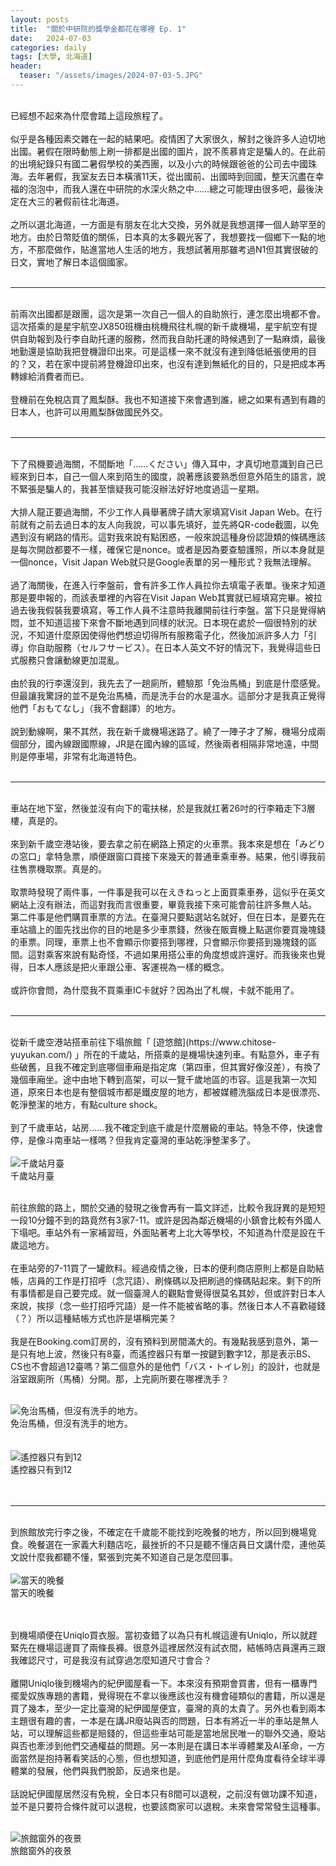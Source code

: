 ```yaml
---
layout: posts
title:  "關於中研院的獎學金都花在哪裡 Ep. 1"
date:   2024-07-03
categories: daily
tags: [大學, 北海道]
header: 
  teaser: "/assets/images/2024-07-03-5.JPG"
---
```

<br>
已經想不起來為什麼會踏上這段旅程了。<br><br>
似乎是各種因素交雜在一起的結果吧。疫情困了大家很久，解封之後許多人迫切地出國。暑假在限時動態上刷一排都是出國的圖片，說不羨慕肯定是騙人的。在此前的出境紀錄只有國二暑假學校的美西團，以及小六的時候跟爸爸的公司去中國珠海。去年暑假，我室友去日本橫濱11天，從出國前、出國時到回國，整天沉盡在幸福的泡泡中，而我人還在中研院的水深火熱之中……總之可能理由很多吧，最後決定在大三的暑假前往北海道。<br><br>
之所以選北海道，一方面是有朋友在北大交換，另外就是我想選擇一個人跡罕至的地方。由於日幣貶值的關係，日本真的太多觀光客了，我想要找一個鄉下一點的地方，不那麼做作，貼進當地人生活的地方，我想試著用那雖考過N1但其實很破的日文，實地了解日本這個國家。<br><br>
<hr>
<br>
前兩次出國都是跟團，這次是第一次自己一個人的自助旅行，連怎麼出境都不會。這次搭乘的是星宇航空JX850班機由桃機飛往札幌的新千歲機場，星宇航空有提供自助報到及行李自助托運的服務，然而我自助托運的時候遇到了一點麻煩，最後地勤還是協助我把登機證印出來。可是這樣一來不就沒有達到降低紙張使用的目的？又，若在家中提前將登機證印出來，也沒有達到無紙化的目的，只是把成本再轉嫁給消費者而已。<br><br>
登機前在免稅店買了鳳梨酥。我也不知道接下來會遇到誰，總之如果有遇到有趣的日本人，也許可以用鳳梨酥做國民外交。<br><br>
<hr>
<br>
下了飛機要過海關，不間斷地「……ください」傳入耳中，才真切地意識到自己已經來到日本，自己一個人來到陌生的國度，說著應該要熟悉但意外陌生的語言，說不緊張是騙人的，我甚至懷疑我可能沒辦法好好地度過這一星期。<br><br>
大排人龍正要過海關，不少工作人員舉著牌子請大家填寫Visit Japan Web。在行前就有之前去過日本的友人向我說，可以事先填好，並先將QR-code截圖，以免遇到沒有網路的情形。這對我來說有點困惑，一般來說這種身份認證類的條碼應該是每次開啟都要不一樣，確保它是nonce。或者是因為要查驗護照，所以本身就是一個nonce，Visit Japan Web就只是Google表單的另一種形式？我無法理解。<br><br>
過了海關後，在進入行李盤前，會有許多工作人員拉你去填電子表單。後來才知道那是要申報的，而該表單裡的內容在Visit Japan Web其實就已經填寫完畢。被拉過去後我假裝我要填寫，等工作人員不注意時我離開前往行李盤。當下只是覺得納悶，並不知道這接下來會不斷地遇到同樣的狀況。日本現在處於一個很特別的狀況，不知道什麼原因使得他們想迫切得所有服務電子化，然後加派許多人力「引導」你自助服務（セルフサービス）。在日本人英文不好的情況下，我覺得這些日式服務只會讓動線更加混亂。<br><br>
由於我的行李還沒到，我先去了一趟廁所，體驗那「免治馬桶」到底是什麼感覺。但最讓我驚訝的並不是免治馬桶，而是洗手台的水是溫水。這部分才是我真正覺得他們「おもてなし」（我不會翻譯）的地方。<br><br>
說到動線啊，果不其然，我在新千歲機場迷路了。繞了一陣子才了解，機場分成兩個部分，國內線跟國際線，JR是在國內線的區域，然後兩者相隔非常地遠，中間則是停車場，非常有北海道特色。<br><br>
<hr>
<br>
車站在地下室，然後並沒有向下的電扶梯，於是我就扛著26吋的行李箱走下3層樓，真是的。<br><br>
來到新千歲空港站後，要去拿之前在網路上預定的火車票。我本來是想在「みどりの窓口」拿特急票，順便跟窗口買接下來幾天的普通車乘車券。結果，他引導我前往售票機取票。真是的。<br><br>
取票時發現了兩件事，一件事是我可以在えきねっと上面買乘車券，這似乎在英文網站上沒有辦法，而這對我而言很重要，畢竟我接下來可能會前往許多無人站。
第二件事是他們購買車票的方法。在臺灣只要點選站名就好，但在日本，是要先在車站牆上的圖先找出你的目的地是多少車票錢，然後在販賣機上點選你要買幾塊錢的車票。同理，車票上也不會顯示你要搭到哪裡，只會顯示你要搭到幾塊錢的區間。這對乘客來說有點奇怪，不過如果用搭公車的角度想或許還好。而我後來也覺得，日本人應該是把火車跟公車、客運視為一樣的概念。<br><br>
或許你會問，為什麼我不買乘車IC卡就好？因為出了札幌，卡就不能用了。<br><br>
<hr>
<br>
從新千歲空港站搭車前往下塌旅館「 [遊悠館](https://www.chitose-yuyukan.com/) 」所在的千歲站，所搭乘的是機場快速列車。有點意外，車子有些破舊，且我不確定到底哪個車廂是指定席（第四車，但其實好像沒差），有換了幾個車廂坐。途中由地下轉到高架，可以一覽千歲地區的市容。這是我第一次知道，原來日本也是有整個城市都是鐵皮屋的地方，都被媒體洗腦成日本是很漂亮、乾淨整潔的地方，有點culture shock。<br><br>
到了千歲車站，站房……我不確定到底千歲是什麼層級的車站。特急不停，快速會停，是像斗南車站一樣嗎？但我肯定臺灣的車站乾淨整潔多了。<br><br>


<style>
  .page__content .responsive-image {
    max-width: 100%;
    height: auto;
    display: block;
    margin: 0 auto;
  }
</style>

<img src="/assets/images/2024-07-03-1.jpg" class="responsive-image" alt="千歲站月臺">
<figcaption>千歲站月臺</figcaption><br>

前往旅館的路上，關於交通的發現之後會再有一篇文詳述，比較令我訝異的是短短一段10分鐘不到的路竟然有3家7-11。或許是因為鄰近機場的小鎮會比較有外國人下塌吧。車站外有一家補習班，外面貼著考上北大等學校，不知道為什麼是設在千歲這地方。<br><br>
在車站旁的7-11買了一罐飲料。經過疫情之後，日本的便利商店原則上都是自助結帳，店員的工作是打招呼（念咒語）、刷條碼以及把刷過的條碼貼起來。剩下的所有事情都是自己要完成。就一個臺灣人的觀點會覺得很莫名其妙，但或許對日本人來說，挨拶（念一些打招呼咒語）是一件不能被省略的事。然後日本人不喜歡碰錢（？）所以這種結帳方式也許是堪稱完美？<br><br>
我是在Booking.com訂房的，沒有預料到房間滿大的。有幾點我感到意外，第一是只有地上波，然後只有8臺，而遙控器只有單一按鍵到數字12，那是表示BS、CS也不會超過12臺嗎？第二個意外的是他們「バス・トイレ別」的設計，也就是浴室跟廁所（馬桶）分開。那，上完廁所要在哪裡洗手？<br><br>

<img src="/assets/images/2024-07-03-2.JPG" class="responsive-image" alt="免治馬桶，但沒有洗手的地方。">
<figcaption>免治馬桶，但沒有洗手的地方。</figcaption><br><br>

<img src="/assets/images/2024-07-03-3.jpg" class="responsive-image" alt="遙控器只有到12">
<figcaption>遙控器只有到12</figcaption><br>
<br>
<hr>
<br>
到旅館放完行李之後，不確定在千歲能不能找到吃晚餐的地方，所以回到機場覓食。晚餐選在一家義大利麵店吃，最挫折的不只是聽不懂店員日文講什麼，連他英文說什麼我都聽不懂，緊張到完美不知道自己是怎麼回事。<br><br>

<img src="/assets/images/2024-07-03-4.jpg" class="responsive-image" alt="當天的晚餐">
<figcaption>當天的晚餐</figcaption><br><br>

到機場順便在Uniqlo買衣服。當初查錯了以為只有札幌這邊有Uniqlo，所以就趕緊先在機場這邊買了兩條長褲。很意外這裡居然沒有試衣間，結帳時店員還再三跟我確認尺寸，可是我沒有試穿過怎麼知道尺寸會合？<br><br>
離開Uniqlo後到機場內的紀伊國屋看一下。本來沒有預期會買書，但有一櫃專門擺愛奴族專題的書籍，覺得現在不拿以後應該也沒有機會碰類似的書籍，所以還是買了幾本，至少一定比臺灣的紀伊國屋便宜，臺灣的真的太貴了。另外也看到兩本主題很有趣的書，一本是在講JR廢站與否的問題，日本有將近一半的車站是無人站，可以理解這些都是賠錢的，但這些車站可能是當地居民唯一的聯外交通，廢站與否也牽涉到他們交通權益的問題。另一本則是在講日本半導體業及AI革命，一方面當然是抱持著看笑話的心態，但也想知道，到底他們是用什麼角度看待全球半導體業的發展，他們與我們脫節，反過來也是。<br><br>
話說紀伊國屋居然沒有免稅，全日本只有8間可以退稅，之前沒有做功課不知道，並不是只要符合條件就可以退稅，也要該商家可以退稅。未來會常常發生這種事。<br><br>

<img src="/assets/images/2024-07-03-5.JPG" class="responsive-image" alt="旅館窗外的夜景">
<figcaption>旅館窗外的夜景</figcaption><br>
